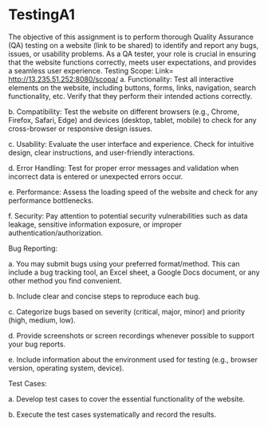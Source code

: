 # TestingA1
The objective of this assignment is to perform thorough Quality Assurance (QA) testing on a website (link to be shared) 
to identify and report any bugs, issues, or usability problems. As a QA tester, your role is crucial in ensuring that the 
website functions correctly, meets user expectations, and provides a seamless user experience.
Testing Scope:
Link= http://13.235.51.252:8080/scopa/
a. Functionality: Test all interactive elements on the website, including buttons, forms, links, navigation, search functionality, etc. Verify that they perform their intended actions correctly.

b. Compatibility: Test the website on different browsers (e.g., Chrome, Firefox, Safari, Edge) and devices (desktop, tablet, mobile) to check for any cross-browser or responsive design issues.

c. Usability: Evaluate the user interface and experience. Check for intuitive design, clear instructions, and user-friendly interactions.

d. Error Handling: Test for proper error messages and validation when incorrect data is entered or unexpected errors occur.

e. Performance: Assess the loading speed of the website and check for any performance bottlenecks.

f. Security: Pay attention to potential security vulnerabilities such as data leakage, sensitive information exposure, or improper authentication/authorization.




Bug Reporting:

a. You may submit bugs using your preferred format/method. This can include a bug tracking tool, an Excel sheet, a Google Docs document, or any other method you find convenient.

b. Include clear and concise steps to reproduce each bug.

c. Categorize bugs based on severity (critical, major, minor) and priority (high, medium, low).

d. Provide screenshots or screen recordings whenever possible to support your bug reports.

e. Include information about the environment used for testing (e.g., browser version, operating system, device).



Test Cases:

a. Develop test cases to cover the essential functionality of the website.

b. Execute the test cases systematically and record the results.



